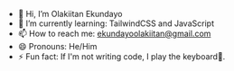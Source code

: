 - 👋 Hi, I’m Olakiitan Ekundayo
- 🌱 I’m currently learning: TailwindCSS and JavaScript
- 📫 How to reach me: ekundayoolakiitan@gmail.com
- 😄 Pronouns: He/Him
- ⚡ Fun fact: If I'm not writing code, I play the keyboard🎹.

<!---
OlakiitanEkundayo/OlakiitanEkundayo is a ✨ special ✨ repository because its `README.md` (this file) appears on your GitHub profile.
You can click the Preview link to take a look at your changes.
--->

